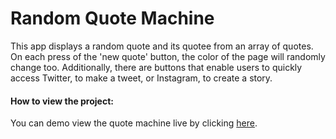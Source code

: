 # Random Quote Machine
This app displays a random quote and its quotee from an array of quotes. On each press of the 'new quote' button, the color of the page will randomly change too. Additionally, there are buttons that enable users to quickly access Twitter, to make a tweet, or Instagram, to create a story.

#### How to view the project:
You can demo view the quote machine live by clicking [here](https://brajpatel.github.io/random-quote-machine/).
